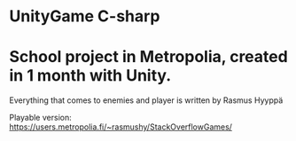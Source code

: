 # UnityGame C-sharp
# School project in Metropolia, created in 1 month with Unity.

Everything that comes to enemies and player is written by Rasmus Hyyppä

Playable version: https://users.metropolia.fi/~rasmushy/StackOverflowGames/
